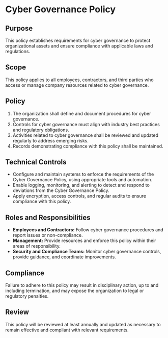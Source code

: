 # Cyber Governance Policy

## Purpose

This policy establishes requirements for cyber governance to protect organizational assets and ensure compliance with applicable laws and regulations.

## Scope

This policy applies to all employees, contractors, and third parties who access or manage company resources related to cyber governance.

## Policy

1. The organization shall define and document procedures for cyber governance.
2. Controls for cyber governance must align with industry best practices and regulatory obligations.
3. Activities related to cyber governance shall be reviewed and updated regularly to address emerging risks.
4. Records demonstrating compliance with this policy shall be maintained.

## Technical Controls

- Configure and maintain systems to enforce the requirements of the Cyber Governance Policy, using appropriate tools and automation.
- Enable logging, monitoring, and alerting to detect and respond to deviations from the Cyber Governance Policy.
- Apply encryption, access controls, and regular audits to ensure compliance with this policy.

## Roles and Responsibilities

- **Employees and Contractors:** Follow cyber governance procedures and report issues or non-compliance.
- **Management:** Provide resources and enforce this policy within their areas of responsibility.
- **Security and Compliance Teams:** Monitor cyber governance controls, provide guidance, and coordinate improvements.

## Compliance

Failure to adhere to this policy may result in disciplinary action, up to and including termination, and may expose the organization to legal or regulatory penalties.

## Review

This policy will be reviewed at least annually and updated as necessary to remain effective and compliant with relevant requirements.
